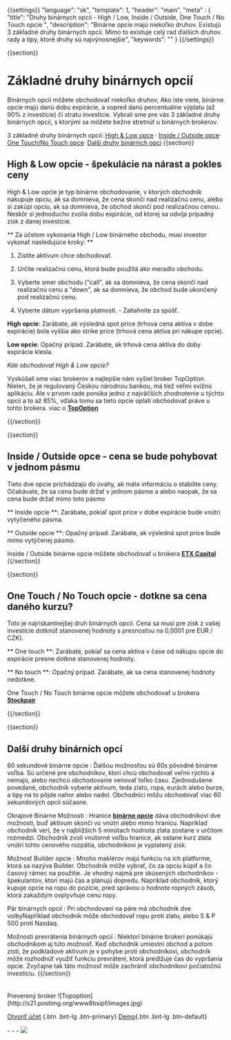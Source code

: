 {{settings}}
  "language": "sk",
  "template": 1,
  "header": "main",
  "meta" : {
    "title": "Druhy binárnych opcií - High / Low, Inside / Outside, One Touch / No Touch opcie ",
     "description": "Binárne opcie majú niekoľko druhov. Existujú 3 základné druhy binárnych opcií. Mimo to existuje celý rad ďalších druhov. rady a tipy, ktoré druhy sú najvýnosnejšie",
    "keywords": ""
  }
{{/settings}}

<div class="row">
<div class="col-md-9" role="main" markdown="1">

{{section}}


# Základné druhy binárnych opcií

Binárnych opcií môžete obchodovať niekoľko druhov, Ako iste viete, binárne opcie majú danú dobu expirácie, a vopred danú percentuálne výplatu (až 90% z investície) či stratu investície. Vybrali sme pre vás 3 základné druhy binárnych opcií, s ktorými sa môžete bežne stretnúť u binárnych brokerov.

3 základné druhy binárnych opcií: [High & Low opce](http://forexsrovnavac.cz/sk/druhy-binarnych-opcii#section-2) · [Inside / Outside opce](http://forexsrovnavac.cz/sk/druhy-binarnych-opcii#section-3)· [One Touch/No Touch opce](http://forexsrovnavac.cz/sk/druhy-binarnych-opcii#section-4)· [Další druhy binárních opcí](http://forexsrovnavac.cz/sk/druhy-binarnych-opcii#section-5)
{{section}}
## High & Low opcie - špekulácie na nárast a pokles ceny

High & Low opcie je typ binárne obchodovanie, v ktorých obchodník nakupuje opciu, ak sa domnieva, že cena skončí nad realizačnú cenu, alebo si zakúpi opciu, ak sa domnieva, že obchod skončí pod realizačnou cenou. Neskôr si jednoducho zvolia dobu expirácie, od ktorej sa odvíja prípadný zisk z danej investície.

** Za účelom vykonania High / Low binárneho obchodu, musí investor vykonať nasledujúce kroky: **

1. Zistite aktívum chce obchodovať.

2. Určite realizačnú cenu, ktorá bude použitá ako meradlo obchodu.

3. Vyberte smer obchodu ("call", ak sa domnieva, že cena skončí nad realizačnú cenu a "down", ak sa domnieva, že obchod bude ukončený pod realizačnú cenu.

4. Vyberte dátum vypršania platnosti. - Zatiahnite za spúšť.

**High opcie**: Zarábate, ak výsledná spot price (trhová cena aktíva v dobe expirácie) bola vyššia ako strike price (trhová cena aktíva pri nákupe opcie).

**Low opcie**: Opačný prípad. Zarábate, ak trhová cena aktíva do doby expirácie klesla.

*Kde obchodovať High & Low opcie?*

Vyskúšali sme viac brokerov a najlepšie nám vyšiel broker TopOption. Nielen, že je regulovaný Českou národnou bankou, má tiež veľmi svižnú aplikáciu. Ale v prvom rade ponúka jedno z najväčších zhodnotenie u týchto opcií a to až 85%, vďaka tomu sa tieto opcie oplatí obchodovať práve u tohto brokera. viac o [**TopOption**](http://www.forexsrovnavac.cz/sk/topoption)




{{/section}}

{{section}}
## Inside / Outside opce - cena se bude pohybovat v jednom pásmu

Tieto dve opcie prichádzajú do úvahy, ak máte informáciu o stabilite ceny. Očakávate, že sa cena bude držať v jednom pásme a alebo naopak, že sa cena bude držať mimo toto pásmo

** Inside opcie **: Zarábate, pokiaľ spot price v dobe expirácie bude vnútri vytýčeného pásma.

** Outside opcie **: Opačný prípad. Zarábate, ak výsledná spot price bude mimo vytýčenej pásmo.

Inside / Outside binárne opcie môžete obchodovať u brokera [**ETX Capital**](http://www.forexsrovnavac.cz/sk/etx-capital-skusenosti)
{{/section}}

{{section}}
##  One Touch / No Touch opcie - dotkne sa cena daného kurzu?

Toto je najriskantnejšej druh binárnych opcií. Cena sa musí pre zisk z vašej investície dotknúť stanovenej hodnoty s presnosťou na 0,0001 pre EUR / CZK).

** One touch **: Zarábate, pokiaľ sa cena aktíva v čase od nákupu opcie do expirácie presne dotkne stanovenej hodnoty.

** No touch **: Opačný prípad. Zarábate, ak sa cena stanovenej hodnoty nedotkne.

One Touch / No Touch binárne opcie môžete obchodovať u brokera [**Stockpair**](http://www.forexsrovnavac.cz/sk/stockpair)

{{/section}}

{{section}}
## Další druhy binárních opcí 

60 sekundové binárne opcie
: Ďalšou možnosťou sú 60s pôvodné binárne voľba. Sú určené pre obchodníkov, ktorí chcú obchodovať veľmi rýchlo a nemajú, alebo nechcú obchodovanie venovať toľko času. Zjednodušene povedané, obchodník vyberie aktívum, teda zlato, ropa, eurách alebo burze, a tipy na to pôjde nahor alebo nadol. Obchodníci môžu obchodovať viac 60 sekundových opcií súčasne.

Okrajové Binárne Možnosti
: Hranice [**binárne opcie**](http://www.forexsrovnavac.cz/sk/binarne-opcie) dáva obchodníkovi dve možnosti, buď aktívum skončí vo vnútri alebo mimo hranicu. Napríklad obchodník verí, že v najbližších 5 minútach hodnota zlata zostane v určitom rozmedzí. Obchodník zvolí vnútorné voľbu hranice, ak ostane kurz zlata vnútri tohto cenového rozpätia, obchodníkovi je vyplatený zisk.

Možnosť Builder opcie
: Mnoho maklérov majú funkciu na ich platforme, ktorá sa nazýva Builder. Obchodník môže vybrať, čo za opciu kúpiť a čo časový rámec na použitie. Je vhodný najmä pre skúsených obchodníkov - špekulantov, ktorí majú čas a plánujú dopredu. Napríklad obchodník, ktorý kupuje opcie na ropu do pozície, pred správou o hodnote ropných zásob, ktorá zakaždým ovplyvňuje cenu ropy.

Pár binárnych opcií
: Pri obchodovaní na páre má obchodník dve volbyNapříklad obchodník môže obchodovať ropu proti zlatu, alebo S & P 500 proti Nasdaq.

Možnosti prevrátenia binárnych opcií
: Niektorí binárne brokeri ponúkajú obchodníkom aj túto možnosť. Keď obchodník umiestni obchod a potom zistí, že podkladové aktívum je v pohybe proti obchodníkovi, obchodník môže rozhodnúť využiť funkciu prevrátení, ktorá predlžuje čas do vypršania opcie. Zvyčajne tak táto možnosť môže zachrániť obchodníkovi počiatočnú investíciu.
{{/section}}


</div>
<div class="col-md-3" markdown="1">
<div class="well" markdown="1" style="margin-top: 2.5em">
Preverený broker
![Topoption](http://s21.postimg.org/www8bsipf/images.jpg)  

[Otvoriť účet](http://blog.forexsrovnavac.cz/sk/topoption "Registrácia") {.btn .bnt-lg .btn-primary} [Demo](http://blog.forexsrovnavac.cz/sk/topoption "Demo účet"){.btn .bnt-lg .btn-default}

</div>
<div class="container-fluid" markdown="1">
<div class="container-fluid" markdown="1">
</div>
- - -

<a href="http://blog.forexsrovnavac.cz/sk/topoption"  target="_blank">
 <img src="http://blog.forexsrovnavac.cz/wp-content/uploads/2014/10/informace.png" width="" height=""/>

</a>
</div>
</div>
</div>
